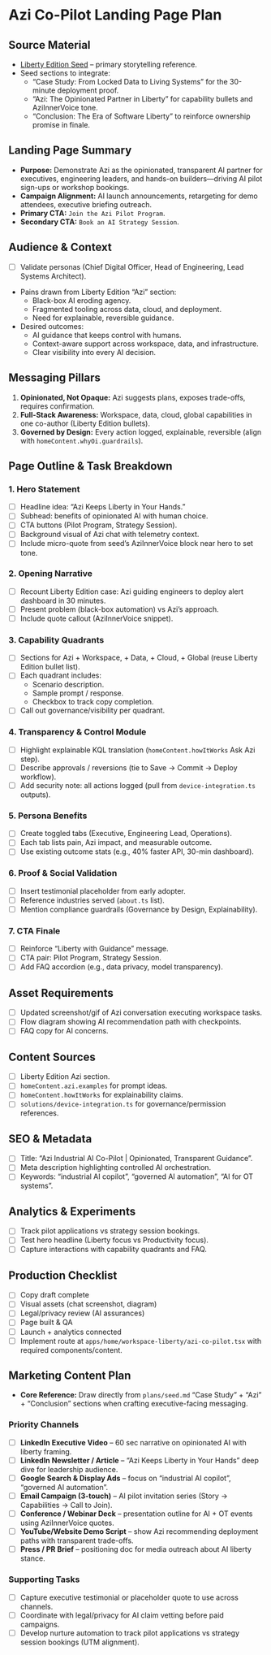 # Azi Co-Pilot Landing Page Plan

## Source Material
- [Liberty Edition Seed](./seed.md) – primary storytelling reference.
- Seed sections to integrate:
  - “Case Study: From Locked Data to Living Systems” for the 30-minute deployment proof.
  - “Azi: The Opinionated Partner in Liberty” for capability bullets and AziInnerVoice tone.
  - “Conclusion: The Era of Software Liberty” to reinforce ownership promise in finale.

## Landing Page Summary
- **Purpose:** Demonstrate Azi as the opinionated, transparent AI partner for executives, engineering leaders, and hands-on builders—driving AI pilot sign-ups or workshop bookings.
- **Campaign Alignment:** AI launch announcements, retargeting for demo attendees, executive briefing outreach.
- **Primary CTA:** `Join the Azi Pilot Program`.
- **Secondary CTA:** `Book an AI Strategy Session`.

## Audience & Context
- [ ] Validate personas (Chief Digital Officer, Head of Engineering, Lead Systems Architect).
- Pains drawn from Liberty Edition “Azi” section:
  - Black-box AI eroding agency.
  - Fragmented tooling across data, cloud, and deployment.
  - Need for explainable, reversible guidance.
- Desired outcomes:
  - AI guidance that keeps control with humans.
  - Context-aware support across workspace, data, and infrastructure.
  - Clear visibility into every AI decision.

## Messaging Pillars
1. **Opinionated, Not Opaque:** Azi suggests plans, exposes trade-offs, requires confirmation.
2. **Full-Stack Awareness:** Workspace, data, cloud, global capabilities in one co-author (Liberty Edition bullets).
3. **Governed by Design:** Every action logged, explainable, reversible (align with `homeContent.whyOi.guardrails`).

## Page Outline & Task Breakdown

### 1. Hero Statement
- [ ] Headline idea: “Azi Keeps Liberty in Your Hands.”
- [ ] Subhead: benefits of opinionated AI with human choice.
- [ ] CTA buttons (Pilot Program, Strategy Session).
- [ ] Background visual of Azi chat with telemetry context.
- [ ] Include micro-quote from seed’s AziInnerVoice block near hero to set tone.

### 2. Opening Narrative
- [ ] Recount Liberty Edition case: Azi guiding engineers to deploy alert dashboard in 30 minutes.
- [ ] Present problem (black-box automation) vs Azi’s approach.
- [ ] Include quote callout (AziInnerVoice snippet).

### 3. Capability Quadrants
- [ ] Sections for Azi + Workspace, + Data, + Cloud, + Global (reuse Liberty Edition bullet list).
- [ ] Each quadrant includes:
  - Scenario description.
  - Sample prompt / response.
  - Checkbox to track copy completion.
- [ ] Call out governance/visibility per quadrant.

### 4. Transparency & Control Module
- [ ] Highlight explainable KQL translation (`homeContent.howItWorks` Ask Azi step).
- [ ] Describe approvals / reversions (tie to Save → Commit → Deploy workflow).
- [ ] Add security note: all actions logged (pull from `device-integration.ts` outputs).

### 5. Persona Benefits
- [ ] Create toggled tabs (Executive, Engineering Lead, Operations).
- [ ] Each tab lists pain, Azi impact, and measurable outcome.
- [ ] Use existing outcome stats (e.g., 40% faster API, 30-min dashboard).

### 6. Proof & Social Validation
- [ ] Insert testimonial placeholder from early adopter.
- [ ] Reference industries served (`about.ts` list).
- [ ] Mention compliance guardrails (Governance by Design, Explainability).

### 7. CTA Finale
- [ ] Reinforce “Liberty with Guidance” message.
- [ ] CTA pair: Pilot Program, Strategy Session.
- [ ] Add FAQ accordion (e.g., data privacy, model transparency).

## Asset Requirements
- [ ] Updated screenshot/gif of Azi conversation executing workspace tasks.
- [ ] Flow diagram showing AI recommendation path with checkpoints.
- [ ] FAQ copy for AI concerns.

## Content Sources
- [ ] Liberty Edition Azi section.
- [ ] `homeContent.azi.examples` for prompt ideas.
- [ ] `homeContent.howItWorks` for explainability claims.
- [ ] `solutions/device-integration.ts` for governance/permission references.

## SEO & Metadata
- [ ] Title: “Azi Industrial AI Co-Pilot | Opinionated, Transparent Guidance”.
- [ ] Meta description highlighting controlled AI orchestration.
- [ ] Keywords: “industrial AI copilot”, “governed AI automation”, “AI for OT systems”.

## Analytics & Experiments
- [ ] Track pilot applications vs strategy session bookings.
- [ ] Test hero headline (Liberty focus vs Productivity focus).
- [ ] Capture interactions with capability quadrants and FAQ.

## Production Checklist
- [ ] Copy draft complete
- [ ] Visual assets (chat screenshot, diagram)
- [ ] Legal/privacy review (AI assurances)
- [ ] Page built & QA
- [ ] Launch + analytics connected
- [ ] Implement route at `apps/home/workspace-liberty/azi-co-pilot.tsx` with required components/content.

## Marketing Content Plan
- **Core Reference:** Draw directly from `plans/seed.md` “Case Study” + “Azi” + “Conclusion” sections when crafting executive-facing messaging.

### Priority Channels
- [ ] **LinkedIn Executive Video** – 60 sec narrative on opinionated AI with liberty framing.
- [ ] **LinkedIn Newsletter / Article** – “Azi Keeps Liberty in Your Hands” deep dive for leadership audience.
- [ ] **Google Search & Display Ads** – focus on “industrial AI copilot”, “governed AI automation”.
- [ ] **Email Campaign (3-touch)** – AI pilot invitation series (Story → Capabilities → Call to Join).
- [ ] **Conference / Webinar Deck** – presentation outline for AI + OT events using AziInnerVoice quotes.
- [ ] **YouTube/Website Demo Script** – show Azi recommending deployment paths with transparent trade-offs.
- [ ] **Press / PR Brief** – positioning doc for media outreach about AI liberty stance.

### Supporting Tasks
- [ ] Capture executive testimonial or placeholder quote to use across channels.
- [ ] Coordinate with legal/privacy for AI claim vetting before paid campaigns.
- [ ] Develop nurture automation to track pilot applications vs strategy session bookings (UTM alignment).
